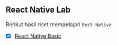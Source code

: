 ## React Native Lab
Berikut hasil riset mempelajari `Rect Native` 

- [x] <a href="https://github.com/aspsptyd/react-native-basic">React Native Basic</a>